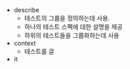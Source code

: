- describe
	- 테스트의 그룹을 정의하는데 사용.
	- 하나의 테스트 스펙에 대한 설명을 제공
	- 하위의 테스트들을 그룹화하는데 사용
- context
	- 테스트를 글
- it